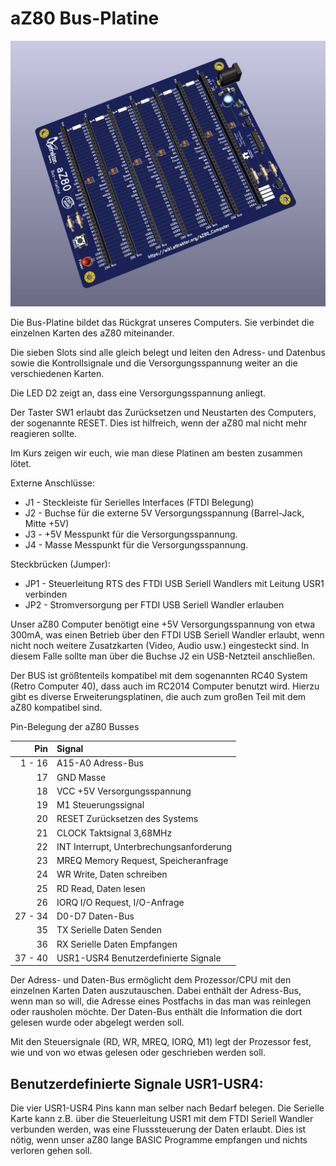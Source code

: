 # aZ80 Bus-Platine

<img width="640px" src="aZ80_Backplane.jpg" alt="Die aZ80 Bus-Platine" />

Die Bus-Platine bildet das Rückgrat unseres Computers. Sie verbindet die einzelnen Karten des aZ80 miteinander.

Die sieben Slots sind alle gleich belegt und leiten den Adress- und Datenbus sowie die Kontrollsignale und die Versorgungsspannung weiter an die verschiedenen Karten.

Die LED D2 zeigt an, dass eine Versorgungsspannung anliegt.

Der Taster SW1 erlaubt das Zurücksetzen und Neustarten des Computers, der sogenannte RESET. Dies ist hilfreich, wenn der aZ80 mal nicht mehr reagieren sollte.

Im Kurs zeigen wir euch, wie man diese Platinen am besten zusammen lötet.

Externe Anschlüsse:

 - J1 - Steckleiste für Serielles Interfaces (FTDI Belegung)
 - J2 - Buchse für die externe 5V Versorgungsspannung (Barrel-Jack, Mitte +5V)
 - J3 - +5V Messpunkt für die Versorgungsspannung.
 - J4 - Masse Messpunkt für die Versorgungsspannung.

Steckbrücken (Jumper):

 - JP1 - Steuerleitung RTS des FTDI USB Seriell Wandlers mit Leitung USR1 verbinden
 - JP2 - Stromversorgung per FTDI USB Seriell Wandler erlauben

Unser aZ80 Computer benötigt eine +5V Versorgungsspannung von etwa 300mA, was einen Betrieb über den FTDI USB Seriell Wandler erlaubt, wenn nicht noch weitere Zusatzkarten (Video, Audio usw.) eingesteckt sind. In diesem Falle sollte man über die Buchse J2 ein USB-Netzteil anschließen.

Der BUS ist größtenteils kompatibel mit dem sogenannten RC40 System (Retro Computer 40), dass auch im RC2014 Computer benutzt wird. Hierzu gibt es diverse Erweiterungsplatinen, die auch zum großen Teil mit dem aZ80 kompatibel sind.

Pin-Belegung der aZ80 Busses

|   Pin   |  Signal  |
|--------:|:---------|
|  1 - 16 | A15-A0 	Adress-Bus | 
|      17 | GND		Masse |
|      18 | VCC +5V	Versorgungsspannung |
|      19 | M1		Steuerungssignal |
|      20 | RESET		Zurücksetzen des Systems |
|      21 | CLOCK		Taktsignal 3,68MHz |
|      22 | INT		Interrupt, Unterbrechungsanforderung |
|      23 | MREQ		Memory Request, Speicheranfrage |
|      24 | WR		Write, Daten schreiben |
|      25 | RD		Read, Daten lesen |
|      26 | IORQ		I/O Request, I/O-Anfrage |
| 27 - 34 | D0-D7		Daten-Bus |
|      35 | TX		Serielle Daten Senden |
|      36 | RX		Serielle Daten Empfangen |
| 37 - 40 | USR1-USR4	Benutzerdefinierte Signale |  

Der Adress- und Daten-Bus ermöglicht dem Prozessor/CPU mit den einzelnen Karten Daten auszutauschen. Dabei enthält der Adress-Bus, wenn man so will, die Adresse eines Postfachs in das man was reinlegen oder rausholen möchte. Der Daten-Bus enthält die Information die dort gelesen wurde oder abgelegt werden soll.

Mit den Steuersignale (RD, WR, MREQ, IORQ, M1) legt der Prozessor fest, wie und von wo etwas gelesen oder geschrieben werden soll.   

Benutzerdefinierte Signale USR1-USR4:
-----------------------------------------

Die vier USR1-USR4 Pins kann man selber nach Bedarf belegen. Die Serielle Karte kann z.B. über die Steuerleitung USR1 mit dem FTDI Seriell Wandler verbunden werden, was eine Flusssteuerung der Daten erlaubt. Dies ist nötig, wenn unser aZ80 lange BASIC Programme empfangen und nichts verloren gehen soll.
